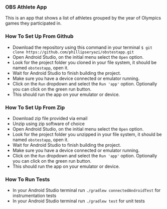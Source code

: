 ### OBS Athlete App
This is an app that shows a list of athletes grouped by the year of Olympics games they participated in.

### How To Set Up From Github
- Download the repository using this command in your terminal `$ git clone https://github.com/phillipseryazi/obstestapp.git`
- Open Android Studio, on the initial menu select the `Open` option.
- Look for the project folder you cloned in your file system, it should be named `obstestapp`, open it.
- Wait for Android Studio to finish building the project.
- Make sure you have a device connected or emulator running.
- Click on the `Run` dropdown and select the `Run 'app'` option. Optionally you can click on the green run button.
- This should run the app on your emulator or device.

### How To Set Up From Zip
- Download zip file provided via email
- Unzip using zip software of choice
- Open Android Studio, on the initial menu select the `Open` option.
- Look for the project folder you unzipped in your file system, it should be named `obstestapp`, open it.
- Wait for Android Studio to finish building the project.
- Make sure you have a device connected or emulator running.
- Click on the `Run` dropdown and select the `Run 'app'` option. Optionally you can click on the green run button.
- This should run the app on your emulator or device.

### How To Run Tests
- In your Android Studio terminal run `./gradlew connectedAndroidTest` for instrumentation tests
- In your Android Studio terminal run `./gradlew test` for unit tests
